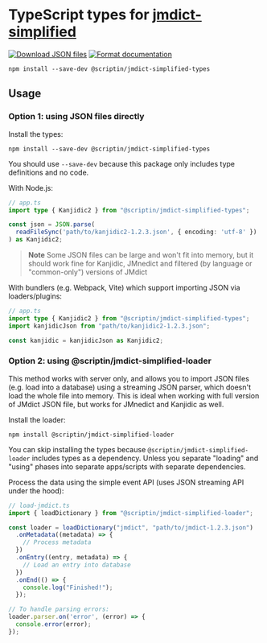 # TypeScript types for [jmdict-simplified](https://github.com/scriptin/jmdict-simplified)

[![Download JSON files](https://img.shields.io/static/v1?label=Download&message=JSON%20files&color=blue&style=for-the-badge)](https://github.com/scriptin/jmdict-simplified/releases/latest)
[![Format documentation](https://img.shields.io/static/v1?label=Read&message=Format%20docs&color=blue&style=for-the-badge)](https://scriptin.github.io/jmdict-simplified/)

```shell
npm install --save-dev @scriptin/jmdict-simplified-types
```

## Usage

### Option 1: using JSON files directly

Install the types:

```shell
npm install --save-dev @scriptin/jmdict-simplified-types
```

You should use `--save-dev` because this package only includes type definitions and no code.

With Node.js:

```ts
// app.ts
import type { Kanjidic2 } from "@scriptin/jmdict-simplified-types";

const json = JSON.parse(
  readFileSync('path/to/kanjidic2-1.2.3.json', { encoding: 'utf-8' })
) as Kanjidic2;
```

> **Note** Some JSON files can be large and won't fit into memory,
> but it should work fine for Kanjidic, JMnedict and filtered
> (by language or "common-only") versions of JMdict

With bundlers (e.g. Webpack, Vite) which support importing JSON via loaders/plugins:

```ts
// app.ts
import type { Kanjidic2 } from "@scriptin/jmdict-simplified-types";
import kanjidicJson from "path/to/kanjidic2-1.2.3.json";

const kanjidic = kanjidicJson as Kanjidic2;
```

### Option 2: using @scriptin/jmdict-simplified-loader

This method works with server only, and allows you to import JSON files
(e.g. load into a database) using a streaming JSON parser,
which doesn't load the whole file into memory.
This is ideal when working with full version of JMdict JSON file,
but works for JMnedict and Kanjidic as well.

Install the loader:

```shell
npm install @scriptin/jmdict-simplified-loader
```

You can skip installing the types because `@scriptin/jmdict-simplified-loader` includes types
as a dependency. Unless you separate "loading" and "using" phases into separate apps/scripts
with separate dependencies.

Process the data using the simple event API (uses JSON streaming API under the hood):

```ts
// load-jmdict.ts
import { loadDictionary } from "@scriptin/jmdict-simplified-loader";

const loader = loadDictionary("jmdict", "path/to/jmdict-1.2.3.json")
  .onMetadata((metadata) => {
    // Process metadata
  })
  .onEntry((entry, metadata) => {
    // Load an entry into database
  })
  .onEnd(() => {
    console.log("Finished!");
  });

// To handle parsing errors:
loader.parser.on('error', (error) => {
  console.error(error);
});
```
